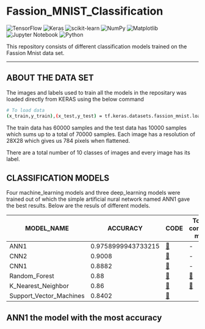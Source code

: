 # Fassion_MNIST_Classification
![TensorFlow](https://img.shields.io/badge/TensorFlow-%23FF6F00.svg?style=for-the-badge&logo=TensorFlow&logoColor=white) ![Keras](https://img.shields.io/badge/Keras-%23D00000.svg?style=for-the-badge&logo=Keras&logoColor=white) ![scikit-learn](https://img.shields.io/badge/scikit--learn-%23F7931E.svg?style=for-the-badge&logo=scikit-learn&logoColor=white) ![NumPy](https://img.shields.io/badge/numpy-%23013243.svg?style=for-the-badge&logo=numpy&logoColor=white) ![Matplotlib](https://img.shields.io/badge/Matplotlib-%23ffffff.svg?style=for-the-badge&logo=Matplotlib&logoColor=black) ![Jupyter Notebook](https://img.shields.io/badge/jupyter-%23FA0F00.svg?style=for-the-badge&logo=jupyter&logoColor=white) ![Python](https://img.shields.io/badge/python-3670A0?style=for-the-badge&logo=python&logoColor=ffdd54) 

This repository consists of different classification models trained on the Fassion Mnist data set.
____

## ABOUT THE DATA SET
The images and labels used to train all the models in the repositary was loaded directly from KERAS using the below command
```sh
# To load data
(x_train,y_train),(x_test,y_test) = tf.keras.datasets.fassion_mnist.load_data()
```
The train data has 60000 samples and the test data has 10000 samples which sums up to a total of 70000 samples.
Each image has a resolution of 28X28 which gives us 784 pixels when flattened.

There are a total number of 10 classes of images and every image has its label.

## CLASSIFICATION MODELS
Four machine_learning models and three deep_learning models were trained out of which the simple artificial nural network named ANN1 gave the best results. Below are the resuls of different models.

| MODEL_NAME  | ACCURACY | CODE | To view confusion matrix |
| ------------- | ------------- | ------------- | ------------- |
| ANN1 | 0.9758999943733215  | [🔗](https://github.com/VIKNESH1211/Fassion_MNIST_Classification/blob/main/ANN_1/Fashion_MNIST_ANN.ipynb) | - |
| CNN2  | 0.9008 | [🔗](https://github.com/VIKNESH1211/Fassion_MNIST_Classification/blob/main/CNN2/Fassion_mnist_cnn2.ipynb) | - |
| CNN1 | 0.8882 | [🔗](https://github.com/VIKNESH1211/Fassion_MNIST_Classification/blob/main/CNN1/Fassion_MNIST1_CNN.ipynb) | - |
| Random_Forest | 0.88 | [🔗](https://github.com/VIKNESH1211/Fassion_MNIST_Classification/blob/main/Random%20forest/Fashion_MNIST_RFC.ipynb) | [🔗](https://github.com/VIKNESH1211/Fassion_MNIST_Classification/blob/main/Random%20forest/download%20(1).png)
| K_Nearest_Neighbor | 0.86 | [🔗](https://github.com/VIKNESH1211/Fassion_MNIST_Classification/blob/main/KNN/Fashion_MNIST_KNN.ipynb) | [🔗](https://github.com/VIKNESH1211/Fassion_MNIST_Classification/blob/main/KNN/confusion%20matrix.png)
| Support_Vector_Machines | 0.8402 | [🔗](https://github.com/VIKNESH1211/Fassion_MNIST_Classification/blob/main/Support%20Vector%20Machines/Fassion_MNIST_classifiers.ipynb) | | [🔗](https://github.com/VIKNESH1211/Fassion_MNIST_Classification/blob/main/Support%20Vector%20Machines/svm_conf_matrix.png)

##  ANN1 the model with the most accuracy

